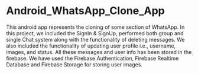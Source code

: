 # Android_WhatsApp_Clone_App
This android app represents the cloning of some section of WhatsApp. In this project, we included the SignIn &amp; SignUp, performed both group and single Chat system along with the functionality of deleting messages. We also included the functionality of updating user profile i.e., username, images, and status. All these messages and user info has been stored in the firebase. We have used the Firebase Authentication, Firebase Realtime Database and Firebase Storage for storing user images.
